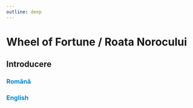 ```yaml
---
outline: deep
---
```


# Wheel of Fortune / Roata Norocului

## Introducere

### <span style="color: #0088CC">Română</span>


### <span style="color: #0088CC">English</span>